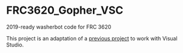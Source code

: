 # FRC3620_Gopher_VSC

2019-ready washerbot code for FRC 3620

This project is an adaptation of a [previous project](https://github.com/FRC3620/FRC3620_Gopher) to work with Visual Studio.
